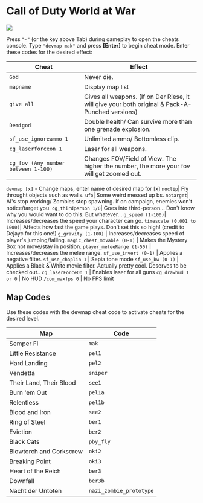 # Call of Duty World at War
![](https://upload.wikimedia.org/wikipedia/en/1/19/Call_of_Duty_World_at_War_cover.png)

Press `"~"` (or the key above Tab) during gameplay to open the cheats console. Type `"devmap mak"` and press **[Enter]** to begin cheat mode. 
Enter these codes for the desired effect:

Cheat | Effect
--|--
`God`|Never die.
`mapname` | Display map list
`give all`| Gives all weapons. (If on Der Riese, it will give your both original & Pack-A-Punched versions)
`Demigod`| Double health/ Can survive more than one grenade explosion.
`sf_use_ignoreammo 1`| Unlimited ammo/ Bottomless clip.
`cg_laserforceon 1`| Laser for all weapons.
`cg_fov (Any number between 1-100)`| Changes FOV/Field of View. The higher the number, the more your fov will get zoomed out.
`devmap [x]` - Change maps, enter name of desired map for [x]
`noclip`| Fly throught objects such as walls.
`ufo`| Some weird messed up bs.
`notarget`| AI's stop working/ Zombies stop spawning. If on campaign, enemies won't notice/target you.
`cg_thirdperson 1/0`| Goes into third-person... Don't know why you would want to do this. But whatever...
`g_speed (1-100)`| Increases/decreases the speed your character can go.
`timescale (0.001 to 1000)`| Affects how fast the game plays. Don't set this so high! (credit to Dejayc for this one!)
`g_gravity (1-100)` | Increases/decreases speed of player's jumping/falling.
`magic_chest_movable (0-1)` | Makes the Mystery Box not move/stay in position.
`player_meleeRange (1-50)` | Increases/decreases the melee range.
`sf_use_invert (0-1)` | Applies a negative filter.
`sf_use_chaplin 1` | Sepia tone mode
`sf_use_bw (0-1)` | Applies a Black & White movie filter. Actually pretty cool. Deserves to be checked out..
`cg_laserForceOn 1` | Enables laser for all guns
`cg_drawhud 1 or 0` | No HUD
`/com_maxfps 0` | No FPS limit


## Map Codes
Use these codes with the devmap cheat code to activate cheats for the desired level.

Map	| Code
--|--
Semper Fi |	`mak`
Little Resistance |	`pel1`
Hard Landing |	`pel2`
Vendetta |	`sniper`
Their Land, Their Blood	| `see1`
Burn 'em Out | `pel1a`
Relentless | `pel1b`
Blood and Iron |	`see2`
Ring of Steel |	`ber1`
Eviction |	`ber2`
Black Cats |	`pby_fly`
Blowtorch and Corkscrew |	`oki2`
Breaking Point |	`oki3`
Heart of the Reich |	`ber3`
Downfall |	`ber3b`
Nacht der Untoten |	`nazi_zombie_prototype`
